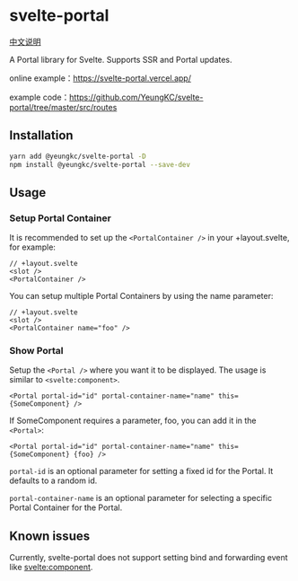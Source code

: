 # svelte-portal

[中文说明](README-zh.md)

A Portal library for Svelte. Supports SSR and Portal updates.

online example：<https://svelte-portal.vercel.app/>

example code：<https://github.com/YeungKC/svelte-portal/tree/master/src/routes>

## Installation

```bash
yarn add @yeungkc/svelte-portal -D
npm install @yeungkc/svelte-portal --save-dev
```

## Usage

### Setup Portal Container

It is recommended to set up the `<PortalContainer />` in your +layout.svelte, for example:

```svelte
// +layout.svelte
<slot />
<PortalContainer />
```

You can setup multiple Portal Containers by using the name parameter:

```svelte
// +layout.svelte
<slot />
<PortalContainer name="foo" />
```

### Show Portal

Setup the `<Portal />` where you want it to be displayed. The usage is similar to `<svelte:component>`.

```svelte
<Portal portal-id="id" portal-container-name="name" this={SomeComponent} />
```

If SomeComponent requires a parameter, foo, you can add it in the `<Portal>`:

```svelte
<Portal portal-id="id" portal-container-name="name" this={SomeComponent} {foo} />
```

`portal-id` is an optional parameter for setting a fixed id for the Portal. It defaults to a random id.

`portal-container-name` is an optional parameter for selecting a specific Portal Container for the Portal.

## Known issues

Currently, svelte-portal does not support setting bind and forwarding event like <svelte:component>.
